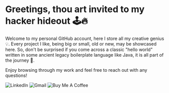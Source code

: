 # Greetings, thou art invited to my hacker hideout 🕹️🔥

Welcome to my personal GitHub account, here I store all my creative genius 💡. Every project I like, being big or small, old or new, may be showcased here. So, don't be surprised if you come across a classic "hello world" written in some ancient legacy boilerplate language like Java, it is all part of the journey 🚀.   

Enjoy browsing through my work and feel free to reach out with any questions!

![LinkedIn](https://img.shields.io/badge/linkedin-%230077B5.svg?&style=for-the-badge&logo=linkedin&logoColor=white)
![Gmail](https://img.shields.io/badge/gmail-%23ea4335.svg?&style=for-the-badge&logo=gmail&logoColor=white)
![Buy Me A Coffee](https://img.shields.io/badge/buy%20me%20a%20coffee-%23ff813f.svg?&style=for-the-badge&logo=buy-me-a-coffee&logoColor=white) 
